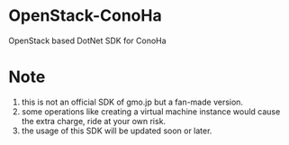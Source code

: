 # OpenStack-ConoHa
OpenStack based DotNet SDK for ConoHa 

# Note
1. this is not an official SDK of gmo.jp but a fan-made version. 
2. some operations like creating a virtual machine instance would cause the extra charge, ride at your own risk.
3. the usage of this SDK will be updated soon or later.

